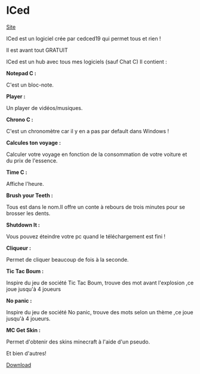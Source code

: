 ICed
====
[Site](http://cedced19.wordpress.com)

ICed est un logiciel crée par cedced19 qui permet tous et rien !

Il est avant tout GRATUIT

ICed est un hub avec tous mes logiciels (sauf Chat C)
Il contient :


**Notepad C :**

C'est un bloc-note.

**Player :**

Un player de vidéos/musiques.

**Chrono C :**

C'est un chronomètre car il y en a pas par default dans Windows !

**Calcules ton voyage :**

Calculer votre voyage en fonction de la consommation de votre voiture et du prix de l'essence.

**Time C :**

Affiche l'heure.

**Brush your Teeth :**

Tous est dans le nom.Il offre un conte à rebours de trois minutes pour se brosser les dents. 

**Shutdown It :**

Vous pouvez éteindre votre pc quand le téléchargement est fini !

**Cliqueur :**

Permet de cliquer beaucoup de fois à la seconde.

**Tic Tac Boum :**

Inspire du jeu de société Tic Tac Boum, trouve des mot avant l'explosion ,ce joue jusqu'à 4 joueurs

**No panic :**

Inspire du jeu de société No panic, trouve des mots selon un thème ,ce joue jusqu'à 4 joueurs.

**MC Get Skin :**

Permet d'obtenir des skins minecraft à l'aide d'un pseudo.

Et bien d'autres!


[Download](https://raw.githubusercontent.com/cedced19/iced/master/setup/iced-setup.exe)

